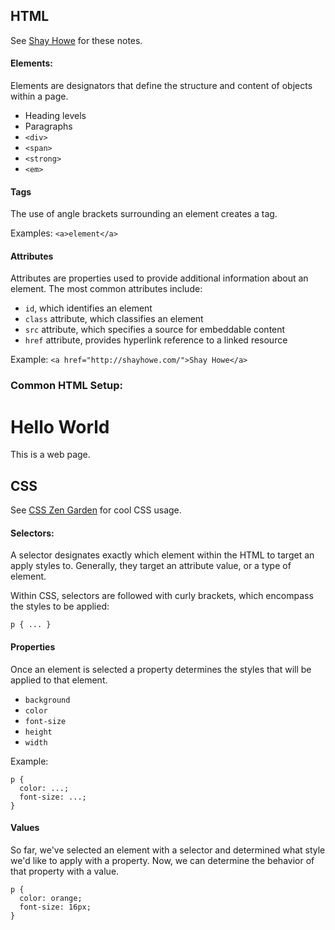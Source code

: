 
## HTML
See [Shay Howe](https://learn.shayhowe.com/html-css/building-your-first-web-page/) for these notes.
#### Elements:
Elements are designators that define the structure and content of objects within a page.
- Heading levels
- Paragraphs
- `<div>`
- `<span>`
- `<strong>`
- `<em>`

#### Tags
The use of angle brackets surrounding an element creates a tag.

Examples:
`<a>element</a>`

#### Attributes
Attributes are properties used to provide additional information about an element.  The most common attributes include:
- `id`, which identifies an element
- `class` attribute, which classifies an element
- `src` attribute, which specifies a source for embeddable content
- `href` attribute, provides hyperlink reference to a linked resource

Example:
`<a href="http://shayhowe.com/">Shay Howe</a>`

### Common HTML Setup:
  <!DOCTYPE html>
  <html lang="en">
    <head>
      <meta charset="utf-8">
      <title>Hello World</title>
    </head>
    <body>
      <h1>Hello World</h1>
      <p>This is a web page.</p>
    </body>
  </html>


## CSS
See [CSS Zen Garden](http://www.csszengarden.com/) for cool CSS usage.

#### Selectors:
A selector designates exactly which element within the HTML to target an apply styles to.  Generally, they target an attribute value, or a type of element.

Within CSS, selectors are followed with curly brackets, which encompass the styles to be applied:

`p { ... }`

#### Properties
Once an element is selected a property determines the styles that will be applied to that element.
- `background`
- `color`
-  `font-size`
- `height`
- `width`

Example:

    p {
      color: ...;
      font-size: ...;
    }

#### Values
So far, we've selected an element with a selector and determined what style we'd like to apply with a property. Now, we can determine the behavior of that property with a value.

    p {
      color: orange;
      font-size: 16px;
    }
